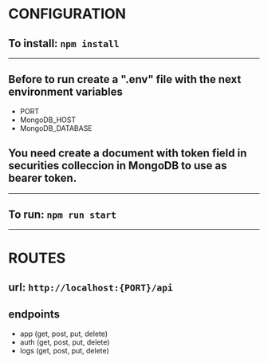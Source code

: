 # CONFIGURATION

## To install: ```npm install```
---
## Before to run create a ".env" file with the next environment variables
- PORT
- MongoDB_HOST
- MongoDB_DATABASE

## You need create a document with token field in securities colleccion in MongoDB to use as bearer token.
---
## To run: ```npm run start```
---

# ROUTES

## url: ```http://localhost:{PORT}/api```

## endpoints
- app (get, post, put, delete)
- auth (get, post, put, delete)
- logs (get, post, put, delete)